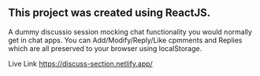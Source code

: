 ## This project was created using ReactJS. 
A dummy discussio session mocking chat functionality you would normally get in chat apps.
You can Add/Modify/Reply/Like cpmments and Replies which are all preserved to your browser using localStorage.

Live Link https://discuss-section.netlify.app/
